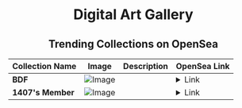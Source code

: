 <div align="center">

# Digital Art Gallery

## Trending Collections on OpenSea

| Collection Name                       | Image                                                                                     | Description                       | OpenSea Link                                                                                          |
|---------------------------------------|-------------------------------------------------------------------------------------------|-----------------------------------|--------------------------------------------------------------------------------------------------------|
| **BDF** | ![Image](https://i.seadn.io/s/raw/files/f0647d5fa011f24ea0b5f85d310cba5f.jpg?w=500&auto=format?w=200&auto=format) |  | <details><summary>Link</summary>[BDF](https://opensea.io/collection/bdf-61)</details> |
| **1407's Member** | ![Image](https://i.seadn.io/s/raw/files/34916265a4cbe104c8cbceba492b3f99.png?w=500&auto=format?w=200&auto=format) |  | <details><summary>Link</summary>[1407's Member](https://opensea.io/collection/1407-s-member)</details> |

</div>
